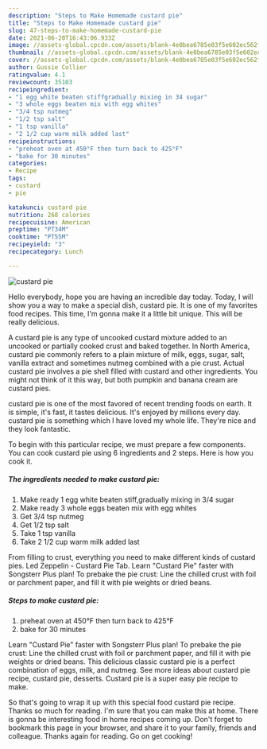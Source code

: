 ```yaml
---
description: "Steps to Make Homemade custard pie"
title: "Steps to Make Homemade custard pie"
slug: 47-steps-to-make-homemade-custard-pie
date: 2021-06-20T16:43:06.933Z
image: //assets-global.cpcdn.com/assets/blank-4e0bea6785e03f5e602ec562f230caae08da540cada707380b4fe1bbebba43da.png
thumbnail: //assets-global.cpcdn.com/assets/blank-4e0bea6785e03f5e602ec562f230caae08da540cada707380b4fe1bbebba43da.png
cover: //assets-global.cpcdn.com/assets/blank-4e0bea6785e03f5e602ec562f230caae08da540cada707380b4fe1bbebba43da.png
author: Gussie Collier
ratingvalue: 4.1
reviewcount: 35103
recipeingredient:
- "1 egg white beaten stiffgradually mixing in 34 sugar"
- "3 whole eggs beaten mix with egg whites"
- "3/4 tsp nutmeg"
- "1/2 tsp salt"
- "1 tsp vanilla"
- "2 1/2 cup warm milk added last"
recipeinstructions:
- "preheat oven at 450°F then turn back to 425°F"
- "bake for 30 minutes"
categories:
- Recipe
tags:
- custard
- pie

katakunci: custard pie 
nutrition: 268 calories
recipecuisine: American
preptime: "PT34M"
cooktime: "PT55M"
recipeyield: "3"
recipecategory: Lunch

---
```



![custard pie](//assets-global.cpcdn.com/assets/blank-4e0bea6785e03f5e602ec562f230caae08da540cada707380b4fe1bbebba43da.png)

Hello everybody, hope you are having an incredible day today. Today, I will show you a way to make a special dish, custard pie. It is one of my favorites food recipes. This time, I'm gonna make it a little bit unique. This will be really delicious.

A custard pie is any type of uncooked custard mixture added to an uncooked or partially cooked crust and baked together. In North America, custard pie commonly refers to a plain mixture of milk, eggs, sugar, salt, vanilla extract and sometimes nutmeg combined with a pie crust. Actual custard pie involves a pie shell filled with custard and other ingredients. You might not think of it this way, but both pumpkin and banana cream are custard pies.

custard pie is one of the most favored of recent trending foods on earth. It is simple, it's fast, it tastes delicious. It's enjoyed by millions every day. custard pie is something which I have loved my whole life. They're nice and they look fantastic.


To begin with this particular recipe, we must prepare a few components. You can cook custard pie using 6 ingredients and 2 steps. Here is how you cook it.

<!--inarticleads1-->

##### The ingredients needed to make custard pie:

1. Make ready 1 egg white beaten stiff,gradually mixing in 3/4 sugar
1. Make ready 3 whole eggs beaten mix with egg whites
1. Get 3/4 tsp nutmeg
1. Get 1/2 tsp salt
1. Take 1 tsp vanilla
1. Take 2 1/2 cup warm milk added last


From filling to crust, everything you need to make different kinds of custard pies. Led Zeppelin - Custard Pie Tab. Learn &#34;Custard Pie&#34; faster with Songsterr Plus plan! To prebake the pie crust: Line the chilled crust with foil or parchment paper, and fill it with pie weights or dried beans. 

<!--inarticleads2-->

##### Steps to make custard pie:

1. preheat oven at 450°F then turn back to 425°F
1. bake for 30 minutes


Learn &#34;Custard Pie&#34; faster with Songsterr Plus plan! To prebake the pie crust: Line the chilled crust with foil or parchment paper, and fill it with pie weights or dried beans. This delicious classic custard pie is a perfect combination of eggs, milk, and nutmeg. See more ideas about custard pie recipe, custard pie, desserts. Custard pie is a super easy pie recipe to make. 

So that's going to wrap it up with this special food custard pie recipe. Thanks so much for reading. I'm sure that you can make this at home. There is gonna be interesting food in home recipes coming up. Don't forget to bookmark this page in your browser, and share it to your family, friends and colleague. Thanks again for reading. Go on get cooking!
